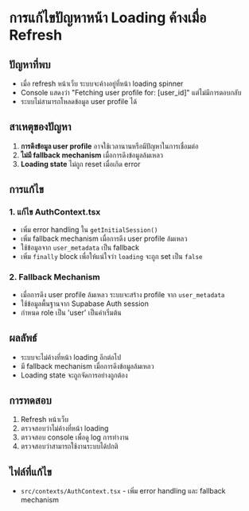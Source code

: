 # การแก้ไขปัญหาหน้า Loading ค้างเมื่อ Refresh

## ปัญหาที่พบ
- เมื่อ refresh หน้าเว็บ ระบบจะค้างอยู่ที่หน้า loading spinner
- Console แสดงว่า "Fetching user profile for: [user_id]" แต่ไม่มีการตอบกลับ
- ระบบไม่สามารถโหลดข้อมูล user profile ได้

## สาเหตุของปัญหา
1. **การดึงข้อมูล user profile** อาจใช้เวลานานหรือมีปัญหาในการเชื่อมต่อ
2. **ไม่มี fallback mechanism** เมื่อการดึงข้อมูลล้มเหลว
3. **Loading state** ไม่ถูก reset เมื่อเกิด error

## การแก้ไข

### 1. แก้ไข AuthContext.tsx
- เพิ่ม error handling ใน `getInitialSession()`
- เพิ่ม fallback mechanism เมื่อการดึง user profile ล้มเหลว
- ใช้ข้อมูลจาก `user_metadata` เป็น fallback
- เพิ่ม `finally` block เพื่อให้แน่ใจว่า `loading` จะถูก set เป็น `false`

### 2. Fallback Mechanism
- เมื่อการดึง user profile ล้มเหลว ระบบจะสร้าง profile จาก `user_metadata`
- ใช้ข้อมูลพื้นฐานจาก Supabase Auth session
- กำหนด role เป็น 'user' เป็นค่าเริ่มต้น

## ผลลัพธ์
- ระบบจะไม่ค้างที่หน้า loading อีกต่อไป
- มี fallback mechanism เมื่อการดึงข้อมูลล้มเหลว
- Loading state จะถูกจัดการอย่างถูกต้อง

## การทดสอบ
1. Refresh หน้าเว็บ
2. ตรวจสอบว่าไม่ค้างที่หน้า loading
3. ตรวจสอบ console เพื่อดู log การทำงาน
4. ตรวจสอบว่าสามารถใช้งานระบบได้ปกติ

## ไฟล์ที่แก้ไข
- `src/contexts/AuthContext.tsx` - เพิ่ม error handling และ fallback mechanism 